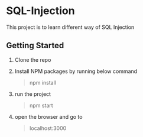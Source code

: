 # SQL-Injection
This project is to learn different way of SQL Injection

## Getting Started
1. Clone the repo

2. Install NPM packages by running below command
   > npm install

3. run the project
   > npm start

4. open the browser and go to
   > localhost:3000
